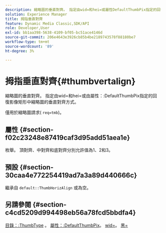 ```yaml
---
description: 縮略圖的垂直對齊。 指定由wid=和hei=或屬性DefaultThumbPix指定的回復影像矩形中縮略圖的垂直對齊方式。
solution: Experience Manager
title: 拇指垂直對齊
feature: Dynamic Media Classic,SDK/API
role: Developer,User
exl-id: bb1aa398-5638-4109-bf05-bc51ace4146d
source-git-commit: 206e4643e3926cb85b4be2189743578f88180be7
workflow-type: tm+mt
source-wordcount: '89'
ht-degree: 3%

---
```


# 拇指垂直對齊{#thumbvertalign}

縮略圖的垂直對齊。 指定由wid=和hei=或由屬性：:DefaultThumbPix指定的回復影像矩形中縮略圖的垂直對齊方式。

僅用於縮略圖請求( `req=tmb`)。

## 屬性 {#section-f02c23248e87419caf3d95add51aea1e}

枚舉。 頂對齊、中對齊和底對齊分別允許值為1、2和3。

## 預設 {#section-30caa4e772254419ad7a3a89d440666c}

繼承自 `default::ThumbHorizAlign` 或為空。

## 另請參閱 {#section-c4cd5209d994498eb56a78fcd5bbdfa4}

[目錄：:ThumbType](/help/aem-is-ir-api/is-api/image-catalog/image-serving-api-ref/c-image-catalog-reference/c-image-svg-data-reference/c-image-data-reference/r-thumbtype-cat.md) 。 [屬性：:DefaultThumbPix](../../../../../is-api/image-catalog/image-serving-api-ref/c-image-catalog-reference/c-attributes-reference/r-defaultthumbpix.md#reference-cf52bb74bed2466e8bc8adb0cacd6141)。 [wid=](../../../../../is-api/http-ref/image-serving-api-ref/c-http-protocol-reference/c-command-reference/r-is-http-wid.md#reference-bfeadcb67bf4485f851eb21345527e47)。 [黑=](../../../../../is-api/http-ref/image-serving-api-ref/c-http-protocol-reference/c-command-reference/r-is-http-hei.md#reference-6d6f556ccc0e4b98a815e8a5c1944a96)
